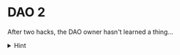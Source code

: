 # DAO 2

After two hacks, the DAO owner hasn't learned a thing...

<details>
  <summary>Hint</summary>

Look at the signatures even more closely!

</details>
